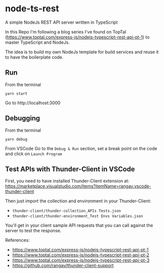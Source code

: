 # node-ts-rest
A simple NodeJs REST API server written in TypeScript

In this Repo I'm following a blog series I've found on TopTal (https://www.toptal.com/express-js/nodejs-typescript-rest-api-pt-1) to master TypeScript and NodeJs.

The idea is to build my own NodeJs template for build services and reuse it to have the boilerplate code.

## Run
From the terminal
```
yarn start
```

Go to http://localhost:3000

## Debugging
From the terminal
```
yarn debug
```
From VSCode
Go to the `Debug & Run` section, set a break point on the code and click on `Launch Program`

## Test APIs with Thunder-Client in VSCode
First, you need to have installed Thunder-Client extension at: https://marketplace.visualstudio.com/items?itemName=rangav.vscode-thunder-client

Then just import the collection and environment in your Thunder-Client:
  - `thunder-client/thunder-collection_APIs Tests.json`
  - `thunder-client/thunder-environment_Test Envs Variables.json`

You'll get in your client sample API requests that you can call against the server to test the response.


References:
- https://www.toptal.com/express-js/nodejs-typescript-rest-api-pt-1
- https://www.toptal.com/express-js/nodejs-typescript-rest-api-pt-2
- https://www.toptal.com/express-js/nodejs-typescript-rest-api-pt-3
- https://github.com/rangav/thunder-client-support
